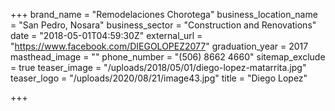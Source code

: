+++
brand_name = "Remodelaciones Chorotega"
business_location_name = "San Pedro, Nosara"
business_sector = "Construction and Renovations"
date = "2018-05-01T04:59:30Z"
external_url = "https://www.facebook.com/DIEGOLOPEZ2077"
graduation_year = 2017
masthead_image = ""
phone_number = "(506) 8662 4660"
sitemap_exclude = true
teaser_image = "/uploads/2018/05/01/diego-lopez-matarrita.jpg"
teaser_logo = "/uploads/2020/08/21/image43.jpg"
title = "Diego Lopez"

+++
